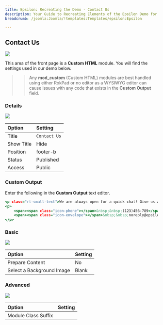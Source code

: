```yaml
---
title: Epsilon: Recreating the Demo - Contact Us
description: Your Guide to Recreating Elements of the Epsilon Demo for Joomla
breadcrumb: /joomla:Joomla/!templates:Templates/epsilon:Epsilon

---
```


Contact Us
-----

![][demo]

This area of the front page is a **Custom HTML** module. You will find the settings used in our demo below.

>> Any **mod_custom** (Custom HTML) modules are best handled using either RokPad or no editor as a WYSIWYG editor can cause issues with any code that exists in the **Custom Output** field.

### Details

![][demo2]

| Option     | Setting      |  
| :--------- | :----------- |  
| Title      | `Contact Us` |  
| Show Title | Hide         |  
| Position   | footer-b     |  
| Status     | Published    |  
| Access     | Public       |  

### Custom Output

Enter the following in the **Custom Output** text editor.

~~~ .html
<p class="rt-small-text">We are always open for a quick chat! Give us a call or email us any time and we will respond shortly.</p>
<p>
    <span><span class="icon-phone"></span>&nbsp;&nbsp;(123)456-789</span><br />
    <span><span class="icon-envelope"></span>&nbsp;&nbsp;noreply@epsilon-theme.com</span>
</p>
~~~

### Basic

![][demo3]

| Option                    | Setting |  
| :------------------------ | :------ |  
| Prepare Content           | No      |  
| Select a Background Image | Blank   |

### Advanced

![][demo4]

| Option              | Setting   |  
| :------------------ | :-------- |  
| Module Class Suffix |           |  

[demo]: assets/demo_9.jpeg
[demo2]: assets/demo_9a.jpeg
[demo3]: assets/demo_9b.jpeg
[demo4]: assets/demo_9c.jpeg
